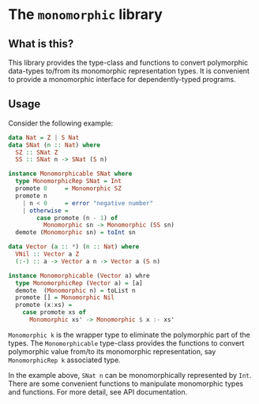 The `monomorphic` library
==========================

What is this?
-------------
This library provides the type-class and functions to convert polymorphic data-types to/from its monomorphic representation types.
It is convenient to provide a monomorphic interface for dependently-typed programs.

Usage
-----
Consider the following example:

```haskell
data Nat = Z | S Nat
data SNat (n :: Nat) where
  SZ :: SNat Z
  SS :: SNat n -> SNat (S n)

instance Monomorphicable SNat where
  type MonomorphicRep SNat = Int
  promote 0     = Monomorphic SZ
  promote n
    | n < 0     = error "negative number"
    | otherwise =
        case promote (n - 1) of
          Monomorphic sn -> Monomorphic (SS sn)
  demote (Monomorphic sn) = toInt sn

data Vector (a :: *) (n :: Nat) where
  VNil :: Vector a Z
  (:-) :: a -> Vector a n -> Vector a (S n)

instance Monomorphicable (Vector a) whre
  type MonomorphicRep (Vector a) = [a]
  demote  (Monomorphic n) = toList n
  promote [] = Monomorphic Nil
  promote (x:xs) =
    case promote xs of
      Monomorphic xs' -> Monomorphic $ x :- xs'
```

`Monomorphic k` is the wrapper type to eliminate the polymorphic part of the types.
The `Monomorphicable` type-class provides the functions to convert polymorphic value from/to its monomorphic representation, say `MonomorphicRep k` associated type.

In the example above, `SNat n` can be monomorphically represented by `Int`.
There are some convenient functions to manipulate monomorphic types and functions. For more detail, see API documentation.
